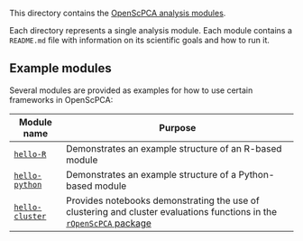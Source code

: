 This directory contains the [OpenScPCA analysis modules](https://openscpca.readthedocs.io/en/latest/contributing-to-analyses/analysis-modules/).

Each directory represents a single analysis module.
Each module contains a `README.md` file with information on its scientific goals and how to run it.

## Example modules

Several modules are provided as examples for how to use certain frameworks in OpenScPCA:

| Module name                | Purpose
|----------------------------|---------
| [`hello-R`](hello-R/) | Demonstrates an example structure of an R-based module
| [`hello-python`](hello-python/) | Demonstrates an example structure of a Python-based module
| [`hello-cluster`](hello-cluster/) | Provides notebooks demonstrating the use of clustering and cluster evaluations functions in the [`rOpenScPCA` package](https://github.com/AlexsLemonade/rOpenScPCA/)

